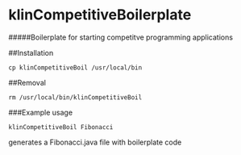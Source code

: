 klinCompetitiveBoilerplate
======
#####Boilerplate for starting competitve programming applications

##Installation
```
cp klinCompetitiveBoil /usr/local/bin
```

##Removal
```
rm /usr/local/bin/klinCompetitiveBoil
```

###Example usage
```
klinCompetitiveBoil Fibonacci
```
generates a Fibonacci.java file with boilerplate code

